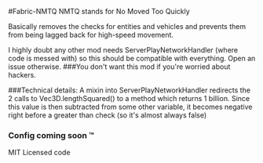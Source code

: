 #Fabric-NMTQ
NMTQ stands for No Moved Too Quickly

Basically removes the checks for entities and vehicles and prevents them from being lagged back for high-speed movement.

I highly doubt any other mod needs ServerPlayNetworkHandler (where code is messed with) so this should be compatible with everything. Open an issue otherwise.
###You don't want this mod if you're worried about hackers.

###Technical details:
A mixin into ServerPlayNetworkHandler redirects the 2 calls to Vec3D.lengthSquared() to a method which returns 1 billion. Since this value is then subtracted from some other variable, it becomes negative right before a greater than check (so it's almost always false)

### Config coming soon :tm:


MIT Licensed code